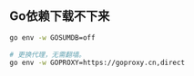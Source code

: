 ## Go依赖下载不下来

```sh
go env -w GOSUMDB=off
 
# 更换代理，无需翻墙。
go env -w GOPROXY=https://goproxy.cn,direct
```

